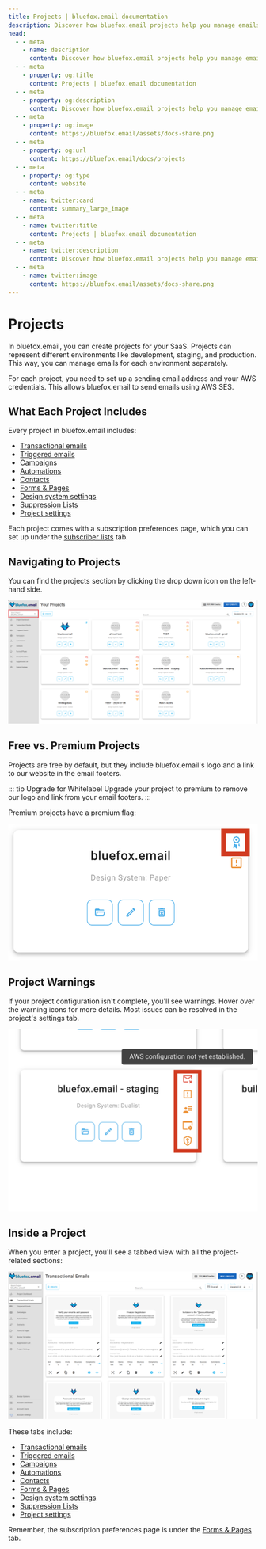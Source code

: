 ```yaml
---
title: Projects | bluefox.email documentation
description: Discover how bluefox.email projects help you manage emails, subscriber lists, and design systems. Easily configure sending settings and handle environments like development, staging, and production.
head:
  - - meta
    - name: description
      content: Discover how bluefox.email projects help you manage emails, subscriber lists, and design systems. Easily configure sending settings and handle environments like development, staging, and production.
  - - meta
    - property: og:title
      content: Projects | bluefox.email documentation
  - - meta
    - property: og:description
      content: Discover how bluefox.email projects help you manage emails, subscriber lists, and design systems. Easily configure sending settings and handle environments like development, staging, and production.
  - - meta
    - property: og:image
      content: https://bluefox.email/assets/docs-share.png
  - - meta
    - property: og:url
      content: https://bluefox.email/docs/projects
  - - meta
    - property: og:type
      content: website
  - - meta
    - name: twitter:card
      content: summary_large_image
  - - meta
    - name: twitter:title
      content: Projects | bluefox.email documentation
  - - meta
    - name: twitter:description
      content: Discover how bluefox.email projects help you manage emails, subscriber lists, and design systems. Easily configure sending settings and handle environments like development, staging, and production.
  - - meta
    - name: twitter:image
      content: https://bluefox.email/assets/docs-share.png
---
```


# Projects

In bluefox.email, you can create projects for your SaaS. Projects can represent different environments like development, staging, and production. This way, you can manage emails for each environment separately.

For each project, you need to set up a sending email address and your AWS credentials. This allows bluefox.email to send emails using AWS SES.

## What Each Project Includes

Every project in bluefox.email includes:
- [Transactional emails](./transactional-emails)
- [Triggered emails](./triggered-emails)
- [Campaigns](./campaigns)
- [Automations](./automations)
- [Contacts](./contacts)
- [Forms & Pages](./forms-and-pages)
- [Design system settings](./design-system-settings)
- [Suppression Lists](./suppression-list)
- [Project settings](./settings)

Each project comes with a subscription preferences page, which you can set up under the [subscriber lists](./contacts) tab.

## Navigating to Projects

You can find the projects section by clicking the drop down icon on the left-hand side.

![A screenshot of the projects section.](./projects.webp)

## Free vs. Premium Projects

Projects are free by default, but they include bluefox.email's logo and a link to our website in the email footers.

::: tip Upgrade for Whitelabel
Upgrade your project to premium to remove our logo and link from your email footers.
:::

Premium projects have a premium flag:

![A screenshot of a project with a premium flag.](./project-premium.webp)

## Project Warnings

If your project configuration isn't complete, you'll see warnings. Hover over the warning icons for more details. Most issues can be resolved in the project's settings tab.

![A screenshot of a project with warnings](./project-warnings.webp)

## Inside a Project

When you enter a project, you'll see a tabbed view with all the project-related sections:

![A screenshot of the project view.](./project-transactionals.webp)

These tabs include:
- [Transactional emails](./transactional-emails)
- [Triggered emails](./triggered-emails)
- [Campaigns](./campaigns)
- [Automations](./automations)
- [Contacts](./contacts)
- [Forms & Pages](./forms-and-pages)
- [Design system settings](./design-system-settings)
- [Suppression Lists](./suppression-list)
- [Project settings](./settings)

Remember, the subscription preferences page is under the [Forms & Pages](./forms-and-pages) tab.
